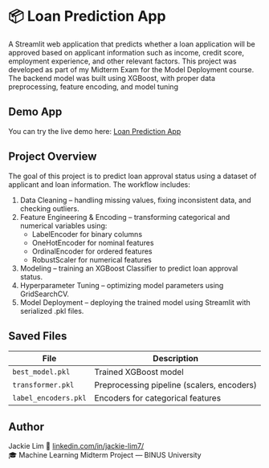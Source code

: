 # 📦 Loan Prediction App

A Streamlit web application that predicts whether a loan application will be approved based on applicant information such as income, credit score, employment experience, and other relevant factors.
This project was developed as part of my Midterm Exam for the Model Deployment course. The backend model was built using XGBoost, with proper data preprocessing, feature encoding, and model tuning

## Demo App
You can try the live demo here:
[Loan Prediction App](https://md-uts.streamlit.app/)

## Project Overview

The goal of this project is to predict loan approval status using a dataset of applicant and loan information.
The workflow includes:
1. Data Cleaning – handling missing values, fixing inconsistent data, and checking outliers.
2. Feature Engineering & Encoding – transforming categorical and numerical variables using:
   - LabelEncoder for binary columns
   - OneHotEncoder for nominal features
   - OrdinalEncoder for ordered features
   - RobustScaler for numerical features
3. Modeling – training an XGBoost Classifier to predict loan approval status.
4. Hyperparameter Tuning – optimizing model parameters using GridSearchCV.
5. Model Deployment – deploying the trained model using Streamlit with serialized .pkl files.

## Saved Files
| File                 | Description                                |
| -------------------- | ------------------------------------------ |
| `best_model.pkl`     | Trained XGBoost model                      |
| `transformer.pkl`    | Preprocessing pipeline (scalers, encoders) |
| `label_encoders.pkl` | Encoders for categorical features          |


## Author
Jackie Lim
📧 [linkedin.com/in/jackie-lim7/](https://linkedin.com/in/jackie-lim7/)  
🎓 Machine Learning Midterm Project — BINUS University  
